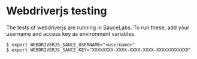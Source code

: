 Webdriverjs testing
===================

The tests of webdriverjs are running in SauceLabs. To run these, add your username and access key as environment variables.

```
$ export WEBDRIVERJS_SAUCE_USERNAME="<username>"
$ export WEBDRIVERJS_SAUCE_KEY="XXXXXXXX-XXXX-XXXX-XXXX-XXXXXXXXXXXX"
```